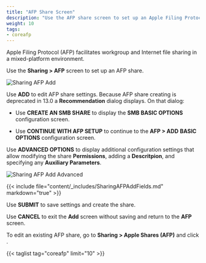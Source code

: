 ```yaml
---
title: "AFP Share Screen"
description: "Use the AFP share screen to set up an Apple Filing Protocol (AFP) shares on your TrueNAS."
weight: 10
tags:
- coreafp
---
```


Apple Filing Protocol (AFP) facilitates workgroup and Internet file sharing in a mixed-platform environment. 

Use the **Sharing > AFP** screen to set up an AFP share.

![Sharing AFP Add](/images/CORE/12.0/SharingAFPAdd.png "Sharing AFP Add")

Use **ADD** to edit AFP share settings. Because AFP share creating is deprecated in 13.0 a **Recommendation** dialog displays. On that dialog:

* Use **CREATE AN SMB SHARE** to display the **SMB BASIC OPTIONS** configuration screen.  

* Use **CONTINUE WITH AFP SETUP** to continue to the **AFP > ADD** **BASIC OPTIONS** configuration screen.

Use **ADVANCED OPTIONS** to display additional configuration settings that allow modifying the share **Permissions**, adding a **Descritpion**, and specifying any **Auxiliary Parameters**.

![Sharing AFP Add Advanced](/images/CORE/12.0/SharingAFPAddAdvanced.png "Sharing AFP Add Advanced")

{{< include file="content/_includes/SharingAFPAddFields.md" markdown="true" >}}

Use **SUBMIT** to save settings and create the share.

Use **CANCEL** to exit the **Add** screen without saving and return to the **AFP** screen.

To edit an existing AFP share, go to **Sharing > Apple Shares (AFP)** and click <i class="fa fa-ellipsis-v" aria-hidden="true" title="Options"></i>.

{{< taglist tag="coreafp" limit="10" >}}